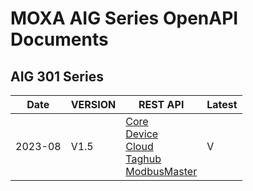 # MOXA AIG Series OpenAPI Documents

## AIG 301 Series
| Date | VERSION | REST API  | Latest |
|  ----  | ----  | ----  | ----  |
| 2023-08| V1.5 | [Core](https://TPE-TIGER.github.io/AIG301/V1.5/core/#)<br />[Device](https://TPE-TIGER.github.io/AIG301/V1.5/device/#)<br />[Cloud](https://TPE-TIGER.github.io/AIG301/V1.5/cloud/#)<br />[Taghub](https://TPE-TIGER.github.io/AIG301/V1.5/taghub/#)<br />[ModbusMaster](https://TPE-TIGER.github.io/AIG301/V1.5/modbusmaster/#) | V |
